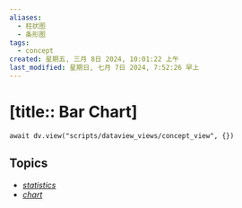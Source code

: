 ```yaml
---
aliases:
  - 柱状图
  - 条形图
tags:
  - concept
created: 星期五, 三月 8日 2024, 10:01:22 上午
last_modified: 星期日, 七月 7日 2024, 7:52:26 早上
---
```


# [title:: Bar Chart]

```dataviewjs
await dv.view("scripts/dataview_views/concept_view", {})
```

## Topics

- [_statistics_](_statistics_.md)
- [_chart_](_chart_.md)

